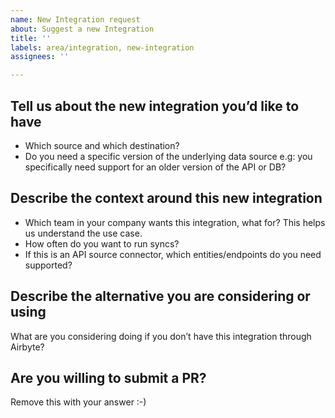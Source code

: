 ```yaml
---
name: New Integration request
about: Suggest a new Integration
title: ''
labels: area/integration, new-integration
assignees: ''

---
```


## Tell us about the new integration you’d like to have
* Which source and which destination?
* Do you need a specific version of the underlying data source e.g: you specifically need support for an older version of the API or DB? 

## Describe the context around this new integration
* Which team in your company wants this integration, what for? This helps us understand the use case.
* How often do you want to run syncs?
* If this is an API source connector, which entities/endpoints do you need supported?

## Describe the alternative you are considering or using
What are you considering doing if you don’t have this integration through Airbyte?

## Are you willing to submit a PR?
<!--- 
We accept and love contributions! 
We just released the Airbyte Python Connector Development Framework (CDK), 
which helps simplify the process of building a new source connector. 
If you are even somewhat familiar with Python, this can be a good way to 
help us add a new connector! You can check out the #connector-development 
Slack channel to get more information about building a connector or to receive
help during the process!

Don't feel pressured in any way.
We understand if you can't submit a PR and we're tremendously grateful
that you've already contributed by suggesting a new integration.
-->
Remove this with your answer :-)

